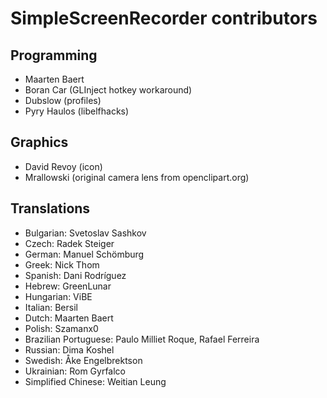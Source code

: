 SimpleScreenRecorder contributors
=================================

Programming
-----------

- Maarten Baert
- Boran Car (GLInject hotkey workaround)
- Dubslow (profiles)
- Pyry Haulos (libelfhacks)

Graphics
--------

- David Revoy (icon)
- Mrallowski (original camera lens from openclipart.org)

Translations
------------

- Bulgarian: Svetoslav Sashkov
- Czech: Radek Steiger
- German: Manuel Schömburg
- Greek: Nick Thom
- Spanish: Dani Rodríguez
- Hebrew: GreenLunar
- Hungarian: ViBE
- Italian: Bersil
- Dutch: Maarten Baert
- Polish: Szamanx0
- Brazilian Portuguese: Paulo Milliet Roque, Rafael Ferreira
- Russian: Dima Koshel
- Swedish: Åke Engelbrektson
- Ukrainian: Rom Gyrfalco
- Simplified Chinese: Weitian Leung
